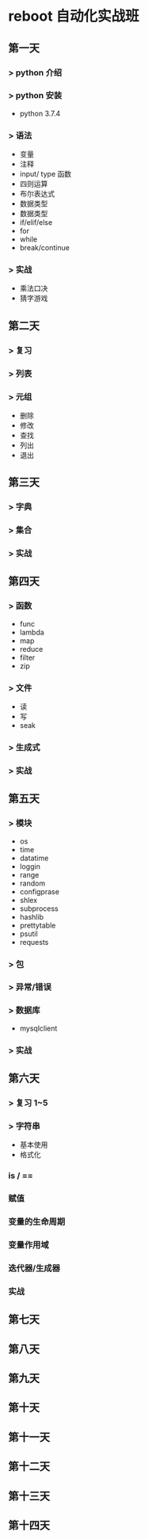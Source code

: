 # reboot 自动化实战班

## 第一天 ##

### > python 介绍 ###

### > python 安装 ###

- python 3.7.4

### > 语法 ###
- 变量
- 注释
- input/ type 函数
- 四则运算
- 布尔表达式
- 数据类型
- 数据类型
- if/elif/else
- for
- while
- break/continue

### > 实战 ###
- 乘法口决
- 猜字游戏

## 第二天 ##

### > 复习 ###

### > 列表 ###

### > 元组 ###
- 删除
- 修改
- 查找
- 列出
- 退出

## 第三天 ##

### > 字典 ###

### > 集合 ###

### > 实战 ###


## 第四天
### > 函数 ###
- func
- lambda
- map
- reduce
- filter
- zip

### > 文件 ###

- 读
- 写
- seak

### > 生成式 ###

### > 实战 ###


## 第五天 ##

### > 模块 ###
- os
- time
- datatime
- loggin
- range
- random
- configprase
- shlex
- subprocess
- hashlib
- prettytable
- psutil
- requests


### > 包 ###

### > 异常/错误 ###

### > 数据库 ###
- mysqlclient

### > 实战 ###


## 第六天 ##

### > 复习 1~5 ###

### > 字符串 ###
- 基本使用
- 格式化

### is / == ###

### 赋值 ###

### 变量的生命周期 ###

### 变量作用域 ###

### 迭代器/生成器 ###

### 实战 ###



## 第七天 ##


## 第八天 ##

## 第九天 ##

## 第十天 ##

## 第十一天 ##

## 第十二天 ##

## 第十三天 ##

## 第十四天 ##

